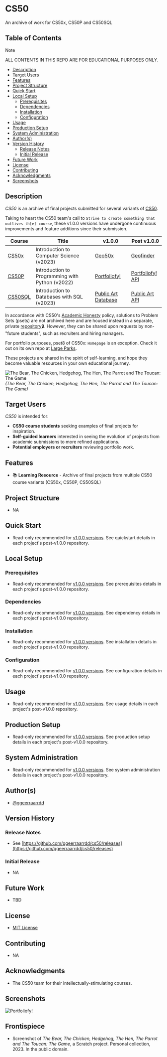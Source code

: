 # CS50

An archive of work for CS50x, CS50P and CS50SQL

## Table of Contents

> [!NOTE]
> ALL CONTENTS IN THIS REPO ARE FOR EDUCATIONAL PURPOSES ONLY.

* [Description](#description)
* [Target Users](#target-users)
* [Features](#features)
* [Project Structure](#project-structure)
* [Quick Start](#quick-start)
* [Local Setup](#local-setup)
  * [Prerequisites](#prerequisites)
  * [Dependencies](#dependencies)
  * [Installation](#installation)
  * [Configuration](#configuration)
* [Usage](#usage)
* [Production Setup](#production-setup)
* [System Administration](#system-administration)
* [Author(s)](#authors)
* [Version History](#version-history)
  * [Release Notes](#release-notes)
  * [Initial Release](#initial-release)
* [Future Work](#future-work)
* [License](#license)
* [Contributing](#contributing)
* [Acknowledgments](#acknowledgments)
* [Screenshots](#screenshots)

## Description

_CS50_ is an archive of final projects submitted for several variants of [CS50](https://en.wikipedia.org/wiki/CS50).

Taking to heart the CS50 team's call to `Strive to create something that outlives th[e] course`, these v1.0.0 versions have undergone continuous improvements and feature additions since their submission.

| Course                                           | Title                                             | v1.0.0                                | Post v1.0.0                                                       |
| ------------------------------------------------ | ------------------------------------------------- | ------------------------------------- | ----------------------------------------------------------------- |
| [CS50x](https://cs50.harvard.edu/x/2023/)        | Introduction to Computer Science (v2023)          | [Geo50x](CS50/CS50x)                  | [Geofinder](https://github.com/ggeerraarrdd/geofinder)            |
| [CS50P](https://cs50.harvard.edu/python/2022/)   | Introduction to Programming with Python (v2022)   | [Portfoliofy!](CS50/CS50P)            | [Portfoliofy! API](https://github.com/ggeerraarrdd/portfoliofy)   |
| [CS50SQL](https://cs50.harvard.edu/sql/2023/)    | Introduction to Databases with SQL (v2023)        | [Public Art Database](CS50/CS50SQL)   | [Public Art API](https://github.com/ggeerraarrdd/public-art)      |

In accordance with CS50's [Academic Honesty](https://cs50.harvard.edu/x/2023/honesty/) policy, solutions to Problem Sets (psets) are not archived here and are housed instead in a separate, private [repository](https://github.com/ggeerraarrdd/cs50-psets):lock:. However, they can be shared upon requests by non-"future students", such as recruiters and hiring managers.

For portfolio purposes, pset8 of CS50x: `Homepage` is an exception. Check it out on its own repo at [Large Parks](https://github.com/ggeerraarrdd/large-parks).

These projects are shared in the spirit of self-learning, and hope they become valuable resources in your own educational journey.

![The Bear, The Chicken, Hedgehog, The Hen, The Parrot and The Toucan: The Game](assets/cs50_1.jpg)
_(The Bear, The Chicken, Hedgehog, The Hen, The Parrot and The Toucan: The Game)_

## Target Users

_CS50_ is intended for:

* **CS50 course students** seeking examples of final projects for inspiration.
* **Self-guided learners** interested in seeing the evolution of projects from academic submissions to more refined applications.
* **Potential employers or recruiters** reviewing portfolio work.

## Features

* 📚 **Learning Resource** - Archive of final projects from multiple CS50 course variants (CS50x, CS50P, CS50SQL)

## Project Structure

* NA

## Quick Start

* Read-only recommended for [v1.0.0 versions](CS50/). See quickstart details in each project's post-v1.0.0 repository.

## Local Setup

### Prerequisites

* Read-only recommended for [v1.0.0 versions](CS50/). See prerequisites details in each project's post-v1.0.0 repository.

### Dependencies

* Read-only recommended for [v1.0.0 versions](CS50/). See dependency details in each project's post-v1.0.0 repository.

### Installation

* Read-only recommended for [v1.0.0 versions](CS50/). See installation details in each project's post-v1.0.0 repository.

### Configuration

* Read-only recommended for [v1.0.0 versions](CS50/). See configuration details in each project's post-v1.0.0 repository.

## Usage

* Read-only recommended for [v1.0.0 versions](CS50/). See usage details in each project's post-v1.0.0 repository.

## Production Setup

* Read-only recommended for [v1.0.0 versions](CS50/). See production setup details in each project's post-v1.0.0 repository.

## System Administration

* Read-only recommended for [v1.0.0 versions](CS50/). See system administration details in each project's post-v1.0.0 repository.

## Author(s)

* [@ggeerraarrdd](https://github.com/ggeerraarrdd/)

## Version History

### Release Notes

* See [https://github.com/ggeerraarrdd/cs50/releases](https://github.com/ggeerraarrdd/cs50/releases)

### Initial Release

* NA

## Future Work

* TBD

## License

* [MIT License](https://github.com/ggeerraarrdd/cs50/blob/main/LICENSE)

## Contributing

* NA

## Acknowledgments

* The CS50 team for their intellectually-stimulating courses.

## Screenshots

![Portfoliofy!](/CS50/CS50P/images/portfoliofy1.png)

## Frontispiece

* Screenshot of _The Bear, The Chicken, Hedgehog, The Hen, The Parrot and The Toucan: The Game_, a Scratch project. Personal collection, 2023. In the public domain.
